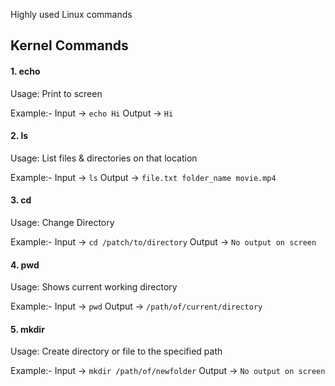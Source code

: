 Highly used Linux commands
## Kernel Commands

#### 1. echo
Usage: Print to screen

Example:-
Input -> `echo Hi`
Output -> `Hi`
#### 2. ls
Usage: List files & directories on that location

Example:-
Input -> `ls`
Output -> `file.txt folder_name movie.mp4`

#### 3. cd
Usage: Change Directory

Example:-
Input -> `cd /patch/to/directory`
Output -> `No output on screen`

#### 4. pwd
Usage: Shows current working directory

Example:-
Input -> `pwd`
Output -> `/path/of/current/directory`

#### 5. mkdir
Usage: Create directory or file to the specified path

Example:-
Input -> `mkdir /path/of/newfolder`
Output -> `No output on screen`

